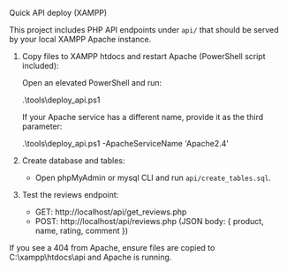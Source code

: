 Quick API deploy (XAMPP)

This project includes PHP API endpoints under `api/` that should be served by your local XAMPP Apache instance.

1. Copy files to XAMPP htdocs and restart Apache (PowerShell script included):

   Open an elevated PowerShell and run:

   .\tools\deploy_api.ps1

   If your Apache service has a different name, provide it as the third parameter:

   .\tools\deploy_api.ps1 -ApacheServiceName 'Apache2.4'

2. Create database and tables:

   - Open phpMyAdmin or mysql CLI and run `api/create_tables.sql`.

3. Test the reviews endpoint:

   - GET: http://localhost/api/get_reviews.php
   - POST: http://localhost/api/reviews.php (JSON body: { product, name, rating, comment })

If you see a 404 from Apache, ensure files are copied to C:\xampp\htdocs\api and Apache is running.
